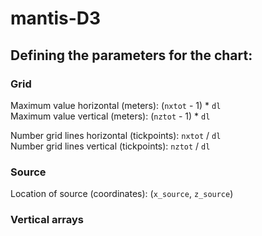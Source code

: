 # mantis-D3

## Defining the parameters for the chart:

### Grid

Maximum value horizontal (meters): (`nxtot` - 1) * `dl` \
Maximum value vertical (meters): (`nztot` - 1) * `dl`

Number grid lines horizontal (tickpoints): `nxtot` / `dl` \
Number grid lines vertical (tickpoints): `nztot` / `dl`

### Source

Location of source (coordinates): (`x_source`, `z_source`)

### Vertical arrays




